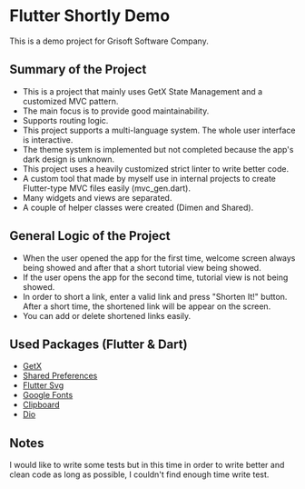# Flutter Shortly Demo

This is a demo project for Grisoft Software Company.

## Summary of the Project

* This is a project that mainly uses GetX State Management and a customized MVC pattern.
* The main focus is to provide good maintainability.
* Supports routing logic.
* This project supports a multi-language system. The whole user interface is interactive.
* The theme system is implemented but not completed because the app's dark design is unknown.
* This project uses a heavily customized strict linter to write better code.
* A custom tool that made by myself use in internal projects to create Flutter-type MVC files easily (mvc_gen.dart).
* Many widgets and views are separated.
* A couple of helper classes were created (Dimen and Shared).

## General Logic of the Project
* When the user opened the app for the first time, welcome screen always being showed and after that a short tutorial view being showed.
* If the user opens the app for the second time, tutorial view is not being showed.
* In order to short a link, enter a valid link and press "Shorten It!" button. After a short time, the shortened link will be appear on the screen.
* You can add or delete shortened links easily.

## Used Packages (Flutter & Dart)
- [GetX](https://pub.dev/packages/get)
- [Shared Preferences](https://pub.dev/packages/shared_preferences)
- [Flutter Svg](https://pub.dev/packages/flutter_svg)
- [Google Fonts](https://pub.dev/packages/google_fonts)
- [Clipboard](https://pub.dev/packages/clipboard)
- [Dio](https://pub.dev/packages/dio)

## Notes
I would like to write some tests but in this time in order to write better and clean code as long as possible, I couldn't find enough time write test.
